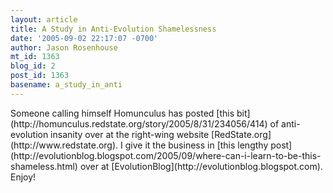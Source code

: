 ```yaml
---
layout: article
title: A Study in Anti-Evolution Shamelessness
date: '2005-09-02 22:17:07 -0700'
author: Jason Rosenhouse
mt_id: 1363
blog_id: 2
post_id: 1363
basename: a_study_in_anti
---
```

<p>Someone calling himself Homunculus has posted [this bit](http://homunculus.redstate.org/story/2005/8/31/234056/414) of anti-evolution insanity over at the right-wing website [RedState.org](http://www.redstate.org).  I give it the business in [this lengthy post](http://evolutionblog.blogspot.com/2005/09/where-can-i-learn-to-be-this-shameless.html) over at [EvolutionBlog](http://evolutionblog.blogspot.com).  Enjoy!</p>
